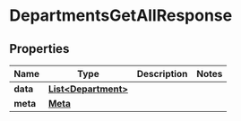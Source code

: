 

# DepartmentsGetAllResponse


## Properties

| Name | Type | Description | Notes |
|------------ | ------------- | ------------- | -------------|
|**data** | [**List&lt;Department&gt;**](Department.md) |  |  |
|**meta** | [**Meta**](Meta.md) |  |  |




